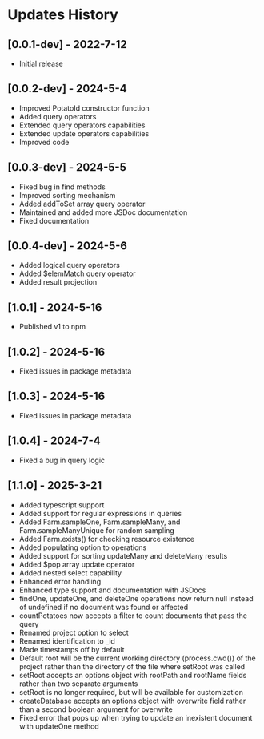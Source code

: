 # Updates History

## [0.0.1-dev] - 2022-7-12

- Initial release

## [0.0.2-dev] - 2024-5-4

- Improved PotatoId constructor function
- Added query operators
- Extended query operators capabilities
- Extended update operators capabilities
- Improved code

## [0.0.3-dev] - 2024-5-5

- Fixed bug in find methods
- Improved sorting mechanism
- Added addToSet array query operator
- Maintained and added more JSDoc documentation
- Fixed documentation

## [0.0.4-dev] - 2024-5-6

- Added logical query operators
- Added $elemMatch query operator
- Added result projection

## [1.0.1] - 2024-5-16

- Published v1 to npm

## [1.0.2] - 2024-5-16

- Fixed issues in package metadata

## [1.0.3] - 2024-5-16

- Fixed issues in package metadata

## [1.0.4] - 2024-7-4

- Fixed a bug in query logic

## [1.1.0] - 2025-3-21

- Added typescript support
- Added support for regular expressions in queries
- Added Farm.sampleOne, Farm.sampleMany, and Farm.sampleManyUnique for random sampling
- Added Farm.exists() for checking resource existence
- Added populating option to operations
- Added support for sorting updateMany and deleteMany results
- Added $pop array update operator
- Added nested select capability
- Enhanced error handling
- Enhanced type support and documentation with JSDocs
- findOne, updateOne, and deleteOne operations now return null instead of undefined if no document was found or affected
- countPotatoes now accepts a filter to count documents that pass the query
- Renamed project option to select
- Renamed identification to \_id
- Made timestamps off by default
- Default root will be the current working directory (process.cwd()) of the project rather than the directory of the file where setRoot was called
- setRoot accepts an options object with rootPath and rootName fields rather than two separate arguments
- setRoot is no longer required, but will be available for customization
- createDatabase accepts an options object with overwrite field rather than a second boolean argument for overwrite
- Fixed error that pops up when trying to update an inexistent document with updateOne method
